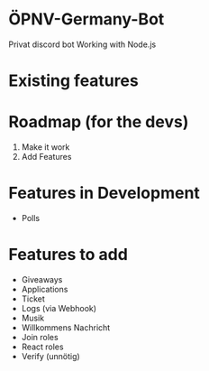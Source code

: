 # ÖPNV-Germany-Bot
Privat discord bot
Working with Node.js

# Existing features

# Roadmap (for the devs)
1. Make it work
2. Add Features

# Features in Development
- Polls

# Features to add 

- Giveaways
- Applications
- Ticket
- Logs (via Webhook)
- Musik
- Willkommens Nachricht
- Join roles
- React roles
- Verify (unnötig)
